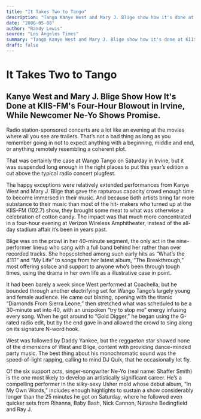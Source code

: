 ```yaml
---
title: "It Takes Two to Tango"
description: "Tango Kanye West and Mary J. Blige show how it's done at KIIS-FM's four-hour blowout in Irvine, while Ne-Yo shows promise. The happy exceptions were relatively extended performances that gave the rapt..."
date: "2006-05-08"
author: "Randy Lewis"
source: "Los Angeles Times"
summary: "Tango Kanye West and Mary J. Blige show how it's done at KIIS-FM's four-hour blowout in Irvine, while Ne-Yo shows promise. The happy exceptions were relatively extended performances that gave the rapturous capacity crowd enough time to become immersed in their music. They brought some meat to what was otherwise a celebration of cotton candy."
draft: false
---
```


# It Takes Two to Tango

## Kanye West and Mary J. Blige Show How It's Done at KIIS-FM's Four-Hour Blowout in Irvine, While Newcomer Ne-Yo Shows Promise.

Radio station-sponsored concerts are a lot like an evening at the movies where all you see are trailers. That’s not a bad thing as long as you remember going in not to expect anything with a beginning, middle and end, or anything remotely resembling a coherent plot.

That was certainly the case at Wango Tango on Saturday in Irvine, but it was suspended long enough in the right places to put this year’s edition a cut above the typical radio concert plugfest.

The happy exceptions were relatively extended performances from Kanye West and Mary J. Blige that gave the rapturous capacity crowd enough time to become immersed in their music. And because both artists bring far more substance to their music than most of the hit- makers who turned up at the KIIS-FM (102.7) show, they brought some meat to what was otherwise a celebration of cotton candy. The impact was that much more concentrated in a four-hour evening at Verizon Wireless Amphitheater, instead of the all-day stadium affair it’s been in years past.

Blige was on the prowl in her 40-minute segment, the only act in the nine-performer lineup who sang with a full band behind her rather than over recorded tracks. She hopscotched among such early hits as “What’s the 411?” and “My Life” to songs from her latest album, “The Breakthrough,” most offering solace and support to anyone who’s been through tough times, using the drama in her own life as a illustrative case in point.

It had been barely a week since West performed at Coachella, but he bounded through another electrifying set for Wango Tango’s largely young and female audience. He came out blazing, opening with the titanic “Diamonds From Sierra Leone,” then stretched what was scheduled to be a 30-minute set into 40, with an unspoken “try to stop me” energy infusing every song. When he got around to “Gold Digger,” he began using the G-rated radio edit, but by the end gave in and allowed the crowd to sing along on its signature N-word hook.

West was followed by Daddy Yankee, but the reggaeton star showed none of the dimensions of West and Blige, content with providing dance-minded party music. The best thing about his monochromatic sound was the speed-of-light rapping, calling to mind DJ Quik, that he occasionally let fly.

Of the six support acts, singer-songwriter Ne-Yo (real name: Shaffer Smith) is the one most likely to develop an artistically significant career. He’s a compelling performer in the silky-sexy Usher mold whose debut album, “In My Own Words,” includes enough highlights to sustain a show considerably longer than the 25 minutes he got on Saturday, where he followed even quicker sets from Rihanna, Baby Bash, Nick Cannon, Natasha Bedingfield and Ray J.
